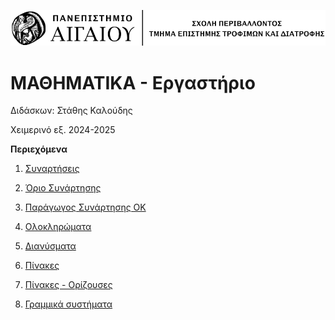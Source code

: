 ![Aegean_Logo](./images/aegean_line_logo.png)

# ΜΑΘΗΜΑΤΙΚΑ - Εργαστήριο

Διδάσκων: Στάθης Καλούδης

Χειμερινό εξ. 2024-2025




**Περιεχόμενα**

1. [Συναρτήσεις](./chapter_1.md)

2. [Όριο Συνάρτησης](./chapter_2.md)

3. [Παράγωγος Συνάρτησης OK](./chapter_3.md)

4. [Ολοκληρώματα](./chapter_4.md)

5. [Διανύσματα](./chapter_5.md)

6. [Πίνακες](./chapter_6.md)

7. [Πίνακες - Ορίζουσες](./chapter_7.md)

8. [Γραμμικά συστήματα](./chapter_8.md)



    
    
